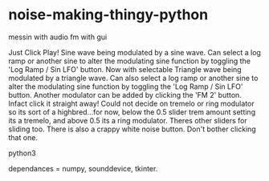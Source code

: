# noise-making-thingy-python
messin with audio fm with gui

Just Click Play!
Sine wave being modulated by a sine wave. Can select a log ramp or another sine to alter the modulating sine function by toggling the 'Log Ramp / Sin LFO' button.
Now with selectable Triangle wave being modulated by a triangle wave. Can also select a log ramp or another sine to alter the modulating sine function by toggling the 'Log Ramp / Sin LFO' button.
Another modulator can be added by clicking the 'FM 2' button. Infact click it straight away!
Could not decide on tremelo or ring modulator so its sort of a highbred...for now, below the 0.5 slider trem amount setting its a tremelo, and above 0.5 its a ring modulator.
Theres other sliders for sliding too.
There is also a crappy white noise button. Don't bother clicking that one.

python3

dependances = numpy, sounddevice, tkinter.
